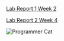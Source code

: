 [Lab Report 1 Week 2](https://khiemddang.github.io/cse15l-lab-reports/cse15l-lab-1-week-2.html)

[Lab Report 2 Week 4](https://khiemddang.github.io/cse15l-lab-reports/cse15l-lab-2-week-4.html)

![Programmer Cat](https://miro.medium.com/max/1200/0*n-2bW82Z6m6U2bij.jpeg)

